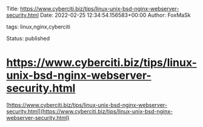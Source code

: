 Title: https://www.cyberciti.biz/tips/linux-unix-bsd-nginx-webserver-security.html
Date: 2022-02-25 12:34:54.156583+00:00
Author: FoxMaSk 

tags: linux,nginx,cyberciti

Status: published





# https://www.cyberciti.biz/tips/linux-unix-bsd-nginx-webserver-security.html

[https://www.cyberciti.biz/tips/linux-unix-bsd-nginx-webserver-security.html](https://www.cyberciti.biz/tips/linux-unix-bsd-nginx-webserver-security.html)


